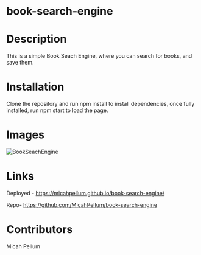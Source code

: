 # book-search-engine


# Description
This is a simple Book Seach Engine, where you can search for books, and save them. 


# Installation
Clone the repository and run npm install to install dependencies, once fully installed, run npm start to load the page. 

# Images
![BookSeachEngine](https://user-images.githubusercontent.com/72360277/119301018-017e6200-bc1f-11eb-9e0e-136e21b32023.PNG)


# Links
Deployed - https://micahpellum.github.io/book-search-engine/

Repo- 
https://github.com/MicahPellum/book-search-engine


# Contributors
Micah Pellum 
